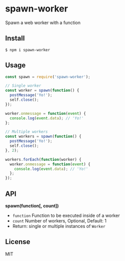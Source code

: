 # spawn-worker
Spawn a web worker with a function

## Install

```
$ npm i spawn-worker
```

## Usage

```js
const spawn = require('spawn-worker');

// Single worker
const worker = spawn(function() {
  postMessage('Yo!');
  self.close();
});

worker.onmessage = function(event) {
  console.log(event.data); // 'Yo!'
};

// Multiple workers
const workers = spawn(function() {
  postMessage('Yo!');
  self.close();
}, 2);

workers.forEach(function(worker) {
  worker.onmessage = function(event) {
    console.log(event.data); // 'Yo!'
  };
});
```

## API

**spawn(function[, count])**

- `function` Function to be executed inside of a worker
- `count` Number of workers, Optional, Default: 1
- Return: single or multiple instances of `Worker`

## License

MIT
